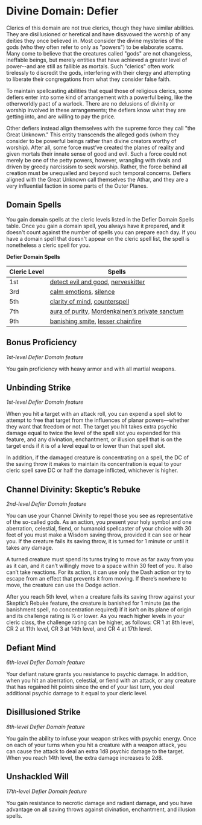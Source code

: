 # Divine Domain: Defier
Clerics of this domain are not true clerics, though they have similar abilities. They are disillusioned or heretical and have disavowed the worship of any deities they once believed in. Most consider the divine mysteries of the gods (who they often refer to only as "powers") to be elaborate scams. Many come to believe that the creatures called "gods" are not changeless, ineffable beings, but merely entities that have achieved a greater level of power--and are still as fallible as mortals. Such "clerics" often work tirelessly to discredit the gods, interfering with their clergy and attempting to liberate their congregations from what they consider false faith.

To maintain spellcasting abilities that equal those of religious clerics, some defiers enter into some kind of arrangement with a powerful being, like the otherworldly pact of a warlock. There are no delusions of divinity or worship involved in these arrangements; the defiers know what they are getting into, and are willing to pay the price.

Other defiers instead align themselves with the supreme force they call "the Great Unknown." This entity transcends the alleged gods (whom they consider to be powerful beings rather than divine creators worthy of worship). After all, some force must’ve created the planes of reality and given mortals their innate sense of good and evil. Such a force could not merely be one of the petty powers, however, wrangling with rivals and driven by greedy narcissism to seek worship. Rather, the force behind all creation must be unequalled and beyond such temporal concerns. Defiers aligned with the Great Unknown call themselves the Athar, and they are a very influential faction in some parts of the Outer Planes.

## Domain Spells
You gain domain spells at the cleric levels listed in the Defier Domain Spells table. Once you gain a domain spell, you always have it prepared, and it doesn't count against the number of spells you can prepare each day. If you have a domain spell that doesn't appear on the cleric spell list, the spell is nonetheless a cleric spell for you.

**Defier Domain Spells**

Cleric Level | Spells
------------ | ------
1st|[detect evil and good](../../Magic/Spells/detect-evil-and-good.md), [nerveskitter](../../Magic/Spells/nerveskitter.md)
3rd|[calm emotions](../../Magic/Spells/calm-emotions.md), [silence](../../Magic/Spells/silence.md)
5th|[clarity of mind](../../Magic/Spells/clarity-of-mind.md), [counterspell](../../Magic/Spells/counterspell.md)
7th|[aura of purity](../../Magic/Spells/aura-of-purity.md), [Mordenkainen’s private sanctum](../../Magic/Spells/mordenkainens-private-sanctum.md) 
9th|[banishing smite](../../Magic/Spells/banishing-smite.md), [lesser chainfire](../../Magic/Spells/lesser-chainfire.md)

## Bonus Proficiency
*1st-level Defier Domain feature*

You gain proficiency with heavy armor and with all martial weapons.

## Unbinding Strike
*1st-level Defier Domain feature*

When you hit a target with an attack roll, you can expend a spell slot to attempt to free that target from the influences of planar powers—whether they want that freedom or not. The target you hit takes extra psychic damage equal to twice the level of the spell slot you expended for this feature, and any divination, enchantment, or illusion spell that is on the target ends if it is of a level equal to or lower than that spell slot.

In addition, if the damaged creature is concentrating on a spell, the DC of the saving throw it makes to maintain its concentration is equal to your cleric spell save DC or half the damage inflicted, whichever is higher.

## Channel Divinity: Skeptic’s Rebuke
*2nd-level Defier Domain feature*

You can use your Channel Divinity to repel those you see as representative of the so-called gods. As an action, you present your holy symbol and one aberration, celestial, fiend, or humanoid spellcaster of your choice with 30 feet of you must make a Wisdom saving throw, provided it can see or hear you. If the creature fails its saving throw, it is turned for 1 minute or until it takes any damage.

A turned creature must spend its turns trying to move as far away from you as it can, and it can’t willingly move to a space within 30 feet of you. It also can’t take reactions. For its action, it can use only the Dash action or try to escape from an effect that prevents it from moving. If there’s nowhere to move, the creature can use the Dodge action.

After you reach 5th level, when a creature fails its saving throw against your Skeptic’s Rebuke feature, the creature is banished for 1 minute (as the banishment spell, no concentration required) if it isn’t on its plane of origin and its challenge rating is 1⁄2 or lower. As you reach higher levels in your cleric class, the challenge rating can be higher, as follows: CR 1 at 8th level, CR 2 at 11th level, CR 3 at 14th level, and CR 4 at 17th level.

## Defiant Mind
*6th-level Defier Domain feature*

Your defiant nature grants you resistance to psychic damage. In addition, when you hit an aberration, celestial, or fiend with an attack, or any creature that has regained hit points since the end of your last turn, you deal additional psychic damage to it equal to your cleric level.
 
## Disillusioned Strike
*8th-level Defier Domain feature*

You gain the ability to infuse your weapon strikes with psychic energy. Once on each of your turns when you hit a creature with a weapon attack, you can cause the attack to deal an extra 1d8 psychic damage to the target. When you reach 14th level, the extra damage increases to 2d8.

## Unshackled Will
*17th-level Defier Domain feature*

You gain resistance to necrotic damage and radiant damage, and you have advantage on all saving throws against divination, enchantment, and illusion spells.

